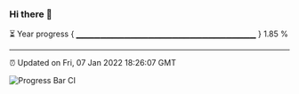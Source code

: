 ### Hi there 👋

⏳ Year progress { ▁▁▁▁▁▁▁▁▁▁▁▁▁▁▁▁▁▁▁▁▁▁▁▁▁▁▁▁▁▁ } 1.85 %

---

⏰ Updated on Fri, 07 Jan 2022 18:26:07 GMT

![Progress Bar CI](https://github.com/ZhaoGui/ZhaoGui/workflows/Progress%20Bar%20CI/badge.svg)
